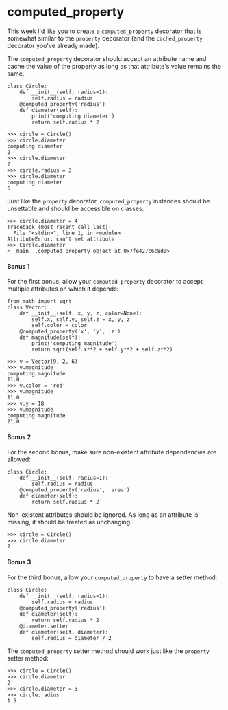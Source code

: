 # computed_property

This week I'd like you to create a `computed_property` decorator that is somewhat similar to the `property` 
decorator (and the `cached_property` decorator you've already made).

The `computed_property` decorator should accept an attribute name and cache the value of the property as long 
as that attribute's value remains the same.

    class Circle:
        def __init__(self, radius=1):
            self.radius = radius
        @computed_property('radius')
        def diameter(self):
            print('computing diameter')
            return self.radius * 2
    
    >>> circle = Circle()
    >>> circle.diameter
    computing diameter
    2
    >>> circle.diameter
    2
    >>> circle.radius = 3
    >>> circle.diameter
    computing diameter
    6

Just like the `property` decorator, `computed_property` instances should be unsettable and should be accessible 
on classes:

    >>> circle.diameter = 4
    Traceback (most recent call last):
      File "<stdin>", line 1, in <module>
    AttributeError: can't set attribute
    >>> Circle.diameter
    <__main__.computed_property object at 0x7fe427c6c8d0>

#### Bonus 1

For the first bonus, allow your `computed_property` decorator to accept multiple attributes on which it depends:

    from math import sqrt
    class Vector:
        def __init__(self, x, y, z, color=None):
            self.x, self.y, self.z = x, y, z
            self.color = color
        @computed_property('x', 'y', 'z')
        def magnitude(self):
            print('computing magnitude')
            return sqrt(self.x**2 + self.y**2 + self.z**2)
    
    >>> v = Vector(9, 2, 6)
    >>> v.magnitude
    computing magnitude
    11.0
    >>> v.color = 'red'
    >>> v.magnitude
    11.0
    >>> v.y = 18
    >>> v.magnitude
    computing magnitude
    21.0

#### Bonus 2

For the second bonus, make sure non-existent attribute dependencies are allowed:

    class Circle:
        def __init__(self, radius=1):
            self.radius = radius
        @computed_property('radius', 'area')
        def diameter(self):
            return self.radius * 2

Non-existent attributes should be ignored. As long as an attribute is missing, it should be treated as unchanging.

    >>> circle = Circle()
    >>> circle.diameter
    2

#### Bonus 3

For the third bonus, allow your `computed_property` to have a setter method:

    class Circle:
        def __init__(self, radius=1):
            self.radius = radius
        @computed_property('radius')
        def diameter(self):
            return self.radius * 2
        @diameter.setter
        def diameter(self, diameter):
            self.radius = diameter / 2

The `computed_property` setter method should work just like the `property` setter method:

    >>> circle = Circle()
    >>> circle.diameter
    2
    >>> circle.diameter = 3
    >>> circle.radius
    1.5

